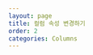 ```yaml
---
layout: page
title: 컬럼 속성 변경하기
order: 2
categories: Columns
---
```


<div id="realgrid" style="width:100%; height:300px"></div>

<script>
  var gridView;
  var dataProvider;

  $(document).ready( function(){
      RealGridJS.setRootContext("{{ "/lib/realgrid/realgridjs_eval.1.1.19" | prepend: site.baseurl }}");

      dataProvider = new RealGridJS.LocalDataProvider();
      gridView = new RealGridJS.GridView("realgrid");
      gridView.setDataSource(dataProvider);    
  });   
</script>
